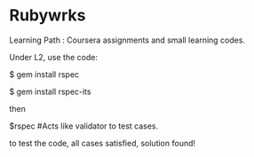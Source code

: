 # Rubywrks

Learning Path : Coursera assignments and small learning  codes. 


Under L2, use the code:

$ gem install rspec

$ gem install rspec-its

then 

$rspec  #Acts like validator to test cases.

to test the code, all cases satisfied, solution found!
